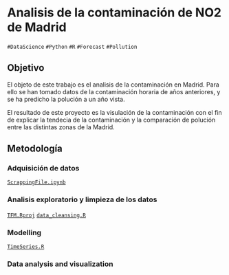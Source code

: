 Analisis de la contaminación de NO2 de Madrid
===========================================================
`#DataScience` `#Python` `#R` `#Forecast` `#Pollution`

## Objetivo ##
El objeto de este trabajo es el analisis de la contaminación en Madrid. Para ello se han tomado datos de la contaminación horaria de años anteriores, y se ha predicho la polución a un año vista.

El resultado de este proyecto es la visulación de la contaminación con el fin de explicar la tendecia de la contaminación y la comparación de polución entre las distintas zonas de la Madrid.

## Metodología ##

### Adquisición de datos
 [`ScrappingFile.ipynb`](ScrappingFile.ipynb)
 
### Analisis exploratorio y limpieza de los datos
 [`TFM.Rproj`](TFM.Rproj) [`data_cleansing.R`](data_cleansing.R)

### Modelling
[`TimeSeries.R`](TimeSeries.R)

### Data analysis and visualization

